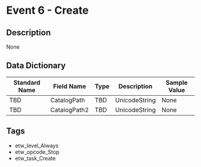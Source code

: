 # Event 6 - Create

## Description
None

## Data Dictionary
|Standard Name|Field Name|Type|Description|Sample Value|
|---|---|---|---|---|
|TBD|CatalogPath|TBD|UnicodeString|None|None|
|TBD|CatalogPath2|TBD|UnicodeString|None|None|

## Tags
* etw_level_Always
* etw_opcode_Stop
* etw_task_Create